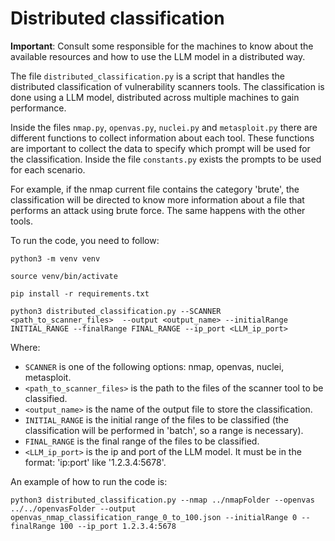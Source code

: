 # Distributed classification

**Important**: Consult some responsible for the machines to know about the available resources and how to use the LLM model in a distributed way.

The file ```distributed_classification.py``` is a script that handles the distributed classification of vulnerability scanners tools. The classification is done using a LLM model, distributed across multiple machines to gain performance.

Inside the files ```nmap.py```, ```openvas.py```, ```nuclei.py``` and ```metasploit.py``` there are different functions to collect information about each tool. These functions are important to collect the data to specify which prompt will be used for the classification. Inside the file ```constants.py``` exists the prompts to be used for each scenario.

For example, if the nmap current file contains the category 'brute', the classification will be directed to know more information about a file that performs an attack using brute force. The same happens with the other tools.

To run the code, you need to follow:

``` python3 -m venv venv ```

``` source venv/bin/activate ```

``` pip install -r requirements.txt ```

``` python3 distributed_classification.py --SCANNER  <path_to_scanner_files>  --output <output_name> --initialRange INITIAL_RANGE --finalRange FINAL_RANGE --ip_port <LLM_ip_port> ```

Where:

- ```SCANNER``` is one of the following options: nmap, openvas, nuclei, metasploit.
- ```<path_to_scanner_files>``` is the path to the files of the scanner tool to be classified.
- ```<output_name>``` is the name of the output file to store the classification.
- ```INITIAL_RANGE``` is the initial range of the files to be classified (the classification will be performed in 'batch', so a range is necessary).
- ```FINAL_RANGE``` is the final range of the files to be classified.
- ```<LLM_ip_port>``` is the ip and port of the LLM model. It must be in the format: 'ip:port' like '1.2.3.4:5678'.

An example of how to run the code is:

``` python3 distributed_classification.py --nmap ../nmapFolder --openvas ../../openvasFolder --output openvas_nmap_classification_range_0_to_100.json --initialRange 0 --finalRange 100 --ip_port 1.2.3.4:5678 ```
